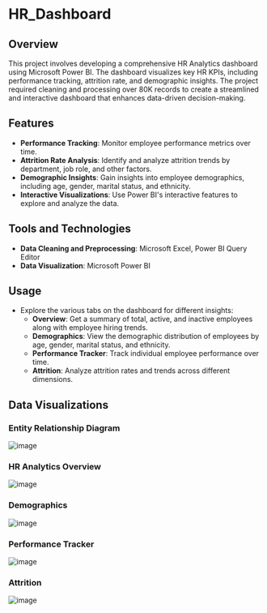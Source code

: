 # HR_Dashboard

## Overview

This project involves developing a comprehensive HR Analytics dashboard using Microsoft Power BI. The dashboard visualizes key HR KPIs, including performance tracking, attrition rate, and demographic insights. The project required cleaning and processing over 80K records to create a streamlined and interactive dashboard that enhances data-driven decision-making.

## Features

- **Performance Tracking**: Monitor employee performance metrics over time.
- **Attrition Rate Analysis**: Identify and analyze attrition trends by department, job role, and other factors.
- **Demographic Insights**: Gain insights into employee demographics, including age, gender, marital status, and ethnicity.
- **Interactive Visualizations**: Use Power BI's interactive features to explore and analyze the data.

## Tools and Technologies

- **Data Cleaning and Preprocessing**: Microsoft Excel, Power BI Query Editor
- **Data Visualization**: Microsoft Power BI

## Usage

- Explore the various tabs on the dashboard for different insights:
  - **Overview**: Get a summary of total, active, and inactive employees along with employee hiring trends.
  - **Demographics**: View the demographic distribution of employees by age, gender, marital status, and ethnicity.
  - **Performance Tracker**: Track individual employee performance over time.
  - **Attrition**: Analyze attrition rates and trends across different dimensions.

## Data Visualizations

### Entity Relationship Diagram
![image](https://github.com/user-attachments/assets/22b28290-cf57-4883-b1ae-42c3be29703d)

### HR Analytics Overview
![image](https://github.com/user-attachments/assets/907abe04-db04-4a03-a313-1267ddc40b1d)

### Demographics
![image](https://github.com/user-attachments/assets/c2a6747d-33e3-4d63-9a7f-cc2646813b93)

### Performance Tracker
![image](https://github.com/user-attachments/assets/28a4b994-0da1-4938-bbee-8d68dc295e0a)

### Attrition
![image](https://github.com/user-attachments/assets/06ebd694-7de0-4c17-88e1-03fef5c86555)


